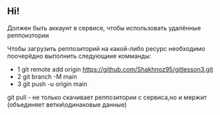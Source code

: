 ## Hi!

Должен быть аккаунт в сервисе, чтобы использовать удалённые реппоизтории

Чтобы загрузить реппозиторий на какой-либо ресурс необходимо поочерёдно выполнить следующиие комманды:

- 1 git remote add origin https://github.com/Shakhnoz95/gitlesson3.git
- 2 git branch -M main
- 3 git push -u origin main

git pull - не только скачивает реппозитории с сервиса,но и мержит (объединяет ветки\одинаковые данные)

